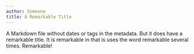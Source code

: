 ```yaml
---
author: Someone
title: A Remarkable Title
---
```


A Markdown file without dates or tags in the metadata.
But it does have a remarkable title. It is remarkable
in that is uses the word remarkable several times.
Remarkable!

